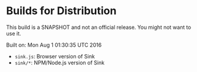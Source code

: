 # Builds for Distribution

This build is a SNAPSHOT and not an official release.  You might not want to use it.

Built on: Mon Aug  1 01:30:35 UTC 2016

* `sink.js`: Browser version of Sink
* `sink/*`: NPM/Node.js version of Sink
